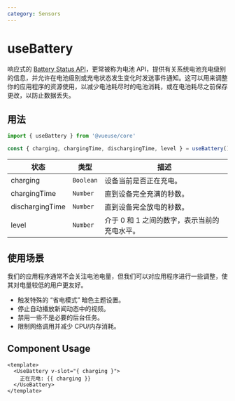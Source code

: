 ```yaml
---
category: Sensors
---
```


# useBattery

响应式的 [Battery Status API](https://developer.mozilla.org/en-US/docs/Web/API/Battery_Status_API)，更常被称为电池 API，提供有关系统电池充电级别的信息，并允许在电池级别或充电状态发生变化时发送事件通知。这可以用来调整你的应用程序的资源使用，以减少电池耗尽时的电池消耗，或在电池耗尽之前保存更改，以防止数据丢失。

## 用法

```ts
import { useBattery } from '@vueuse/core'

const { charging, chargingTime, dischargingTime, level } = useBattery()
```

| 状态            | 类型      | 描述                                         |
| --------------- | --------- | -------------------------------------------- |
| charging        | `Boolean` | 设备当前是否正在充电。                       |
| chargingTime    | `Number`  | 直到设备完全充满的秒数。                     |
| dischargingTime | `Number`  | 直到设备完全放电的秒数。                     |
| level           | `Number`  | 介于 0 和 1 之间的数字，表示当前的充电水平。 |

## 使用场景

我们的应用程序通常不会关注电池电量，但我们可以对应用程序进行一些调整，使其对电量较低的用户更友好。

- 触发特殊的 “省电模式” 暗色主题设置。
- 停止自动播放新闻动态中的视频。
- 禁用一些不是必要的后台任务。
- 限制网络调用并减少 CPU/内存消耗。

## Component Usage

```vue
<template>
  <UseBattery v-slot="{ charging }">
    正在充电: {{ charging }}
  </UseBattery>
</template>
```
